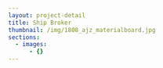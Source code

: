 ```yaml
---
layout: project-detail
title: Ship Broker
thumbnail: /img/1808_ajz_materialboard.jpg
sections:
  - images:
      - {}
---
```


